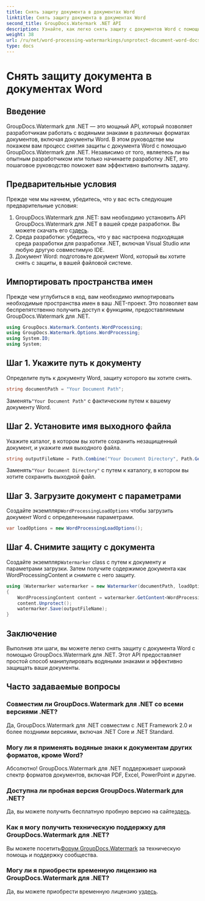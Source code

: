 ```yaml
---
title: Снять защиту документа в документах Word
linktitle: Снять защиту документа в документах Word
second_title: GroupDocs.Watermark .NET API
description: Узнайте, как легко снять защиту с документов Word с помощью GroupDocs.Watermark для .NET. Следуйте нашему пошаговому руководству.
weight: 38
url: /ru/net/word-processing-watermarkings/unprotect-document-word-docs/
type: docs
---
```

# Снять защиту документа в документах Word

## Введение
GroupDocs.Watermark для .NET — это мощный API, который позволяет разработчикам работать с водяными знаками в различных форматах документов, включая документы Word. В этом руководстве мы покажем вам процесс снятия защиты с документа Word с помощью GroupDocs.Watermark для .NET. Независимо от того, являетесь ли вы опытным разработчиком или только начинаете разработку .NET, это пошаговое руководство поможет вам эффективно выполнить задачу.
## Предварительные условия
Прежде чем мы начнем, убедитесь, что у вас есть следующие предварительные условия:
1.  GroupDocs.Watermark для .NET: вам необходимо установить API GroupDocs.Watermark для .NET в вашей среде разработки. Вы можете скачать его с[здесь](https://releases.groupdocs.com/Watermark/net/).
2. Среда разработки: убедитесь, что у вас настроена подходящая среда разработки для разработки .NET, включая Visual Studio или любую другую совместимую IDE.
3. Документ Word: подготовьте документ Word, который вы хотите снять с защиты, в вашей файловой системе.

## Импортировать пространства имен
Прежде чем углубиться в код, вам необходимо импортировать необходимые пространства имен в ваш .NET-проект. Это позволяет вам беспрепятственно получить доступ к функциям, предоставляемым GroupDocs.Watermark для .NET.
```csharp
using GroupDocs.Watermark.Contents.WordProcessing;
using GroupDocs.Watermark.Options.WordProcessing;
using System.IO;
using System;
```
## Шаг 1. Укажите путь к документу
Определите путь к документу Word, защиту которого вы хотите снять.
```csharp
string documentPath = "Your Document Path";
```
 Заменять`"Your Document Path"` с фактическим путем к вашему документу Word.
## Шаг 2. Установите имя выходного файла
Укажите каталог, в котором вы хотите сохранить незащищенный документ, и укажите имя выходного файла.
```csharp
string outputFileName = Path.Combine("Your Document Directory", Path.GetFileName(documentPath));
```
 Заменять`"Your Document Directory"` с путем к каталогу, в котором вы хотите сохранить выходной файл.
## Шаг 3. Загрузите документ с параметрами
 Создайте экземпляр`WordProcessingLoadOptions` чтобы загрузить документ Word с определенными параметрами.
```csharp
var loadOptions = new WordProcessingLoadOptions();
```
## Шаг 4. Снимите защиту с документа
 Создайте экземпляр`Watermarker` class с путем к документу и параметрами загрузки. Затем получите содержимое документа как WordProcessingContent и снимите с него защиту.
```csharp
using (Watermarker watermarker = new Watermarker(documentPath, loadOptions))
{
    WordProcessingContent content = watermarker.GetContent<WordProcessingContent>();
    content.Unprotect();
    watermarker.Save(outputFileName);
}
```

## Заключение
Выполнив эти шаги, вы можете легко снять защиту с документа Word с помощью GroupDocs.Watermark для .NET. Этот API предоставляет простой способ манипулировать водяными знаками и эффективно защищать ваши документы.
## Часто задаваемые вопросы
### Совместим ли GroupDocs.Watermark для .NET со всеми версиями .NET?
Да, GroupDocs.Watermark для .NET совместим с .NET Framework 2.0 и более поздними версиями, включая .NET Core и .NET Standard.
### Могу ли я применять водяные знаки к документам других форматов, кроме Word?
Абсолютно! GroupDocs.Watermark для .NET поддерживает широкий спектр форматов документов, включая PDF, Excel, PowerPoint и другие.
### Доступна ли пробная версия GroupDocs.Watermark для .NET?
 Да, вы можете получить бесплатную пробную версию на сайте[здесь](https://releases.groupdocs.com/).
### Как я могу получить техническую поддержку для GroupDocs.Watermark для .NET?
 Вы можете посетить[Форум GroupDocs.Watermark](https://forum.groupdocs.com/c/watermark/19) за техническую помощь и поддержку сообщества.
### Могу ли я приобрести временную лицензию на GroupDocs.Watermark для .NET?
 Да, вы можете приобрести временную лицензию у[здесь](https://purchase.groupdocs.com/temporary-license/).